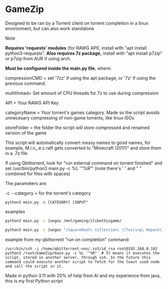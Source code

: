 # GameZip
Designed to be ran by a Torrent client on torrent completion in a linux environment, but can also work standalone
> [!NOTE]
> **Requires 'requests' modules** (for RAWG API), install with "apt install python3-requests". **Also requires 7z package,** install with "apt install p7zip" or p7zip from AUR if using arch.

**Must be configured inside the main.py file**, where:

compressionCMD = set '7zz' if using the apt package, or '7z' if using the previous command.

multithread= Set amount of CPU threads for 7z to use during compression

API = Your RAWG API Key

categoryName = Your torrent's games category. Made so the script avoids unnecesary compressing of non-game torrents, like linux ISOs

storeFolder = the folder the script will store compressed and renamed version of the game

This script will automatically convert messy names to good names, for example, M.i.n_.e.c.raft gets converted to "Minecraft (2011)" and store them in a .7z file


If using Qbittorrent, look for "run external command on torrent finished" and set /usr/bin/python3 main.py -c %L '"%R"' (note there's ' ' and " " combined for files with spaces)

The parameters are:

-c --category = for the torrent's category
```
python3 main.py -c [CATEGORY] [INPUT"
```

examples
```bash
python3 main.py -c Juegos /mnt/gaming/ilikethisgame/

python3 main.py -c Juegos "/SquareRoot\ Collection\ \[Testing\ Repack\]/"
```

example from my qbittorrent "run on completion" command:

```
/usr/bin/ssh -i /home/qbittorrent-nox/.ssh/id_rsa root@192.168.0.102 python3 /root/GameZip/main.py -c %L '"%R"' # It means it executes the script, stored in another server, through ssh. In the future this command could execute another script to fetch for the least used node and call the script in it.
```
Made in python 3.11 with 20% of help from AI and my experience from java, this is my first Python script
